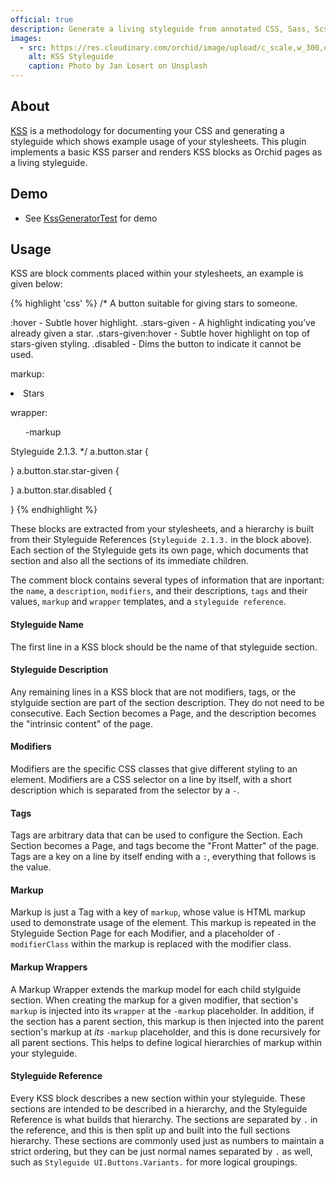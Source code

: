 ```yaml
---
official: true
description: Generate a living styleguide from annotated CSS, Sass, Scss, or LESS
images:
  - src: https://res.cloudinary.com/orchid/image/upload/c_scale,w_300,e_blur:150/v1524974377/plugins/styleguide.jpg
    alt: KSS Styleguide
    caption: Photo by Jan Losert on Unsplash
---
```


## About

[KSS](https://warpspire.com/kss/syntax/) is a methodology for documenting your CSS and generating a styleguide which
shows example usage of your stylesheets. This plugin implements a basic KSS parser and renders KSS blocks as Orchid 
pages as a living styleguide.

## Demo

- See [KssGeneratorTest](https://github.com/JavaEden/Orchid/blob/master/plugins/OrchidKSS/src/test/kotlin/com/eden/orchid/kss/KssGeneratorTest.kt) for demo

## Usage

KSS are block comments placed within your stylesheets, an example is given below:

{% highlight 'css' %}
/*
A button suitable for giving stars to someone.

:hover             - Subtle hover highlight.
.stars-given       - A highlight indicating you’ve already given a star.
.stars-given:hover - Subtle hover highlight on top of stars-given styling.
.disabled          - Dims the button to indicate it cannot be used.

markup:
<li>
  <a class="-modifierClass">Stars</a>
</li>

wrapper:
<ul>
  -markup
</ul>

Styleguide 2.1.3.
*/
a.button.star {
  
}
a.button.star.star-given {
  
}
a.button.star.disabled {
  
}
{% endhighlight %}

These blocks are extracted from your stylesheets, and a hierarchy is built from their Styleguide References 
(`Styleguide 2.1.3.` in the block above). Each section of the Styleguide gets its own page, which documents that section
and also all the sections of its immediate children. 

The comment block contains several types of information that are inportant: the `name`, a `description`, `modifiers`, 
and their descriptions, `tags` and their values, `markup` and `wrapper` templates, and a `styleguide reference`. 

#### Styleguide Name

The first line in a KSS block should be the name of that styleguide section. 

#### Styleguide Description

Any remaining lines in a KSS block that are not modifiers, tags, or the stylguide section are part of the section 
description. They do not need to be consecutive. Each Section becomes a Page, and the description becomes the "intrinsic 
content" of the page.

#### Modifiers

Modifiers are the specific CSS classes that give different styling to an element. Modifiers are a CSS selector on a line
by itself, with a short description which is separated from the selector by a `-`. 

#### Tags

Tags are arbitrary data that can be used to configure the Section. Each Section becomes a Page, and tags become the 
"Front Matter" of the page. Tags are a key on a line by itself ending with a `:`, everything that follows is the value.

#### Markup

Markup is just a Tag with a key of `markup`, whose value is HTML markup used to demonstrate usage of the element. This
markup is repeated in the Styleguide Section Page for each Modifier, and a placeholder of `-modifierClass` within the 
markup is replaced with the modifier class.

#### Markup Wrappers

A Markup Wrapper extends the markup model for each child stylguide section. When creating the markup for a given 
modifier, that section's `markup` is injected into its `wrapper` at the `-markup` placeholder. In addition, if the 
section has a parent section, this markup is then injected into the parent section's markup at _its_ `-markup` 
placeholder, and this is done recursively for all parent sections. This helps to define logical hierarchies of markup
within your styleguide. 

#### Styleguide Reference

Every KSS block describes a new section within your styleguide. These sections are intended to be described in a 
hierarchy, and the Styleguide Reference is what builds that hierarchy. The sections are separated by `.` in the 
reference, and this is then split up and built into the full sections hierarchy. These sections are commonly used just 
as numbers to maintain a strict ordering, but they can be just normal names separated by `.` as well, such as 
`Styleguide UI.Buttons.Variants.` for more logical groupings.